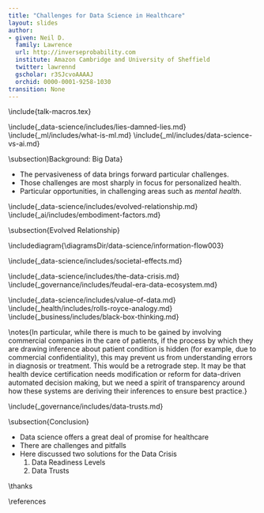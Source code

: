 ```yaml
---
title: "Challenges for Data Science in Healthcare"
layout: slides
author:
- given: Neil D.
  family: Lawrence
  url: http://inverseprobability.com
  institute: Amazon Cambridge and University of Sheffield
  twitter: lawrennd
  gscholar: r3SJcvoAAAAJ
  orchid: 0000-0001-9258-1030
transition: None
---
```


\include{talk-macros.tex}

\include{_data-science/includes/lies-damned-lies.md}
\include{_ml/includes/what-is-ml.md}
\include{_ml/includes/data-science-vs-ai.md}

\subsection)Background: Big Data}

* The pervasiveness of data brings forward particular challenges.
* Those challenges are most sharply in focus for personalized health.
* Particular opportunities, in challenging areas such as *mental health*.

\include{_data-science/includes/evolved-relationship.md}
\include{_ai/includes/embodiment-factors.md}


\subsection{Evolved Relationship}

\includediagram{\diagramsDir/data-science/information-flow003}

\include{_data-science/includes/societal-effects.md}

\include{_data-science/includes/the-data-crisis.md}
\include{_governance/includes/feudal-era-data-ecosystem.md}

\include{_data-science/includes/value-of-data.md}
\include{_health/includes/rolls-royce-analogy.md}
\include{_business/includes/black-box-thinking.md}

 \notes{In particular, while there is much to be gained by involving commercial companies in the care of patients, if the process by which they are drawing inference about patient condition is hidden (for example, due to commercial confidentiality), this may prevent us from understanding errors in diagnosis or treatment. This would be a retrograde step. It may be that health device certification needs modification or reform for data-driven automated decision making, but we need a spirit of transparency around how these systems are deriving their inferences to ensure best practice.}

\include{_governance/includes/data-trusts.md}


\subsection{Conclusion} 

* Data science offers a great deal of promise for healthcare
* There are challenges and pitfalls
* Here discussed two solutions for the Data Crisis
    1. Data Readiness Levels
    2. Data Trusts


\thanks

\references
